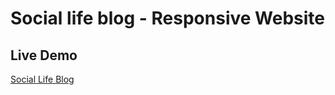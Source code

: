 # Social life blog - Responsive Website

## Live Demo

[ Social Life Blog](https://subashjirel.github.io/SocialLifeBlog/)
